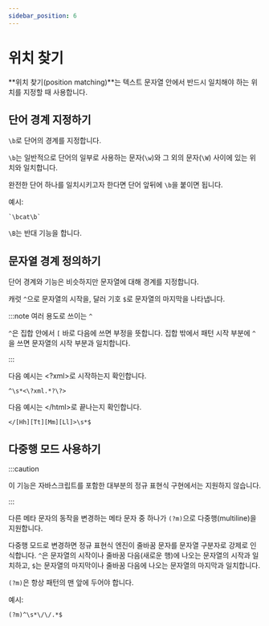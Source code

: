 ```yaml
---
sidebar_position: 6
---
```


# 위치 찾기

**위치 찾기(position matching)**는 텍스트 문자열 안에서 반드시 일치해야 하는 위치를 지정할 때 사용합니다.

## 단어 경계 지정하기

`\b`로 단어의 경계를 지정합니다.

`\b`는 일반적으로 단어의 일부로 사용하는 문자(`\w`)와 그 외의 문자(`\W`) 사이에 있는 위치와 일치합니다.

완전한 단어 하나를 일치시키고자 한다면 단어 앞뒤에 `\b`을 붙이면 됩니다.

예시:

```
`\bcat\b`
```

`\B`는 반대 기능을 합니다.

## 문자열 경계 정의하기

단어 경계와 기능은 비슷하지만 문자열에 대해 경계를 지정합니다.

캐럿 `^`으로 문자열의 시작을, 달러 기호 `$`로 문자열의 마지막을 나타냅니다.

:::note 여러 용도로 쓰이는 `^`

`^`은 집합 안에서 `[` 바로 다음에 쓰면 부정을 뜻합니다. 집합 밖에서 패턴 시작 부분에 `^`을 쓰면 문자열의 시작 부분과 일치합니다.

:::

다음 예시는 &lt;?xml>로 시작하는지 확인합니다.

```
^\s*<\?xml.*?\?>
```

다음 예시는 &lt;/html>로 끝나는지 확인합니다.

```
</[Hh][Tt][Mm][Ll]>\s*$
```

## 다중행 모드 사용하기

:::caution

이 기능은 자바스크립트를 포함한 대부분의 정규 표현식 구현에서는 지원하지 않습니다.

:::

다른 메타 문자의 동작을 변경하는 메타 문자 중 하나가 `(?m)`으로 다중행(multiline)을 지원합니다.

다중행 모드로 변경하면 정규 표현식 엔진이 줄바꿈 문자를 문자열 구분자로 강제로 인식합니다. `^`은 문자열의 시작이나 줄바꿈 다음(새로운 행)에 나오는 문자열의 시작과 일치하고, `$`는 문자열의 마지막이나 줄바꿈 다음에 나오는 문자열의 마지막과 일치합니다.

`(?m)`은 항상 패턴의 맨 앞에 두어야 합니다.

예시:

```html title="자바스크립트 주석"
(?m)^\s*\/\/.*$
```